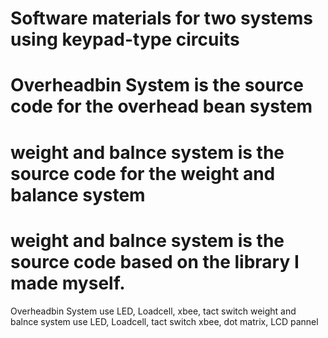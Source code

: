 # Software materials for two systems using keypad-type circuits
# Overheadbin System is the source code for the overhead bean system
# weight and balnce system is the source code for the weight and balance system
# weight and balnce system is the source code based on the library I made myself.

Overheadbin System use LED, Loadcell, xbee, tact switch
weight and balnce system use LED, Loadcell, tact switch xbee, dot matrix, LCD pannel
